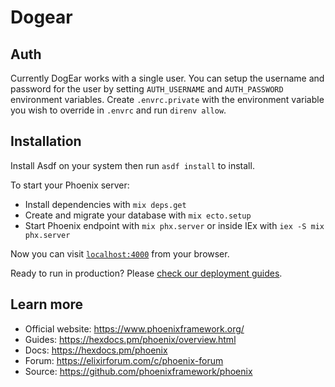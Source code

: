 # Dogear

## Auth

Currently DogEar works with a single user. You can setup the username and password for the user by setting `AUTH_USERNAME` and `AUTH_PASSWORD` environment variables. Create `.envrc.private` with the environment variable you wish to override in `.envrc` and run `direnv allow`.

## Installation

Install Asdf on your system then run `asdf install` to install.

To start your Phoenix server:

  * Install dependencies with `mix deps.get`
  * Create and migrate your database with `mix ecto.setup`
  * Start Phoenix endpoint with `mix phx.server` or inside IEx with `iex -S mix phx.server`

Now you can visit [`localhost:4000`](http://localhost:4000) from your browser.

Ready to run in production? Please [check our deployment guides](https://hexdocs.pm/phoenix/deployment.html).

## Learn more

  * Official website: https://www.phoenixframework.org/
  * Guides: https://hexdocs.pm/phoenix/overview.html
  * Docs: https://hexdocs.pm/phoenix
  * Forum: https://elixirforum.com/c/phoenix-forum
  * Source: https://github.com/phoenixframework/phoenix

